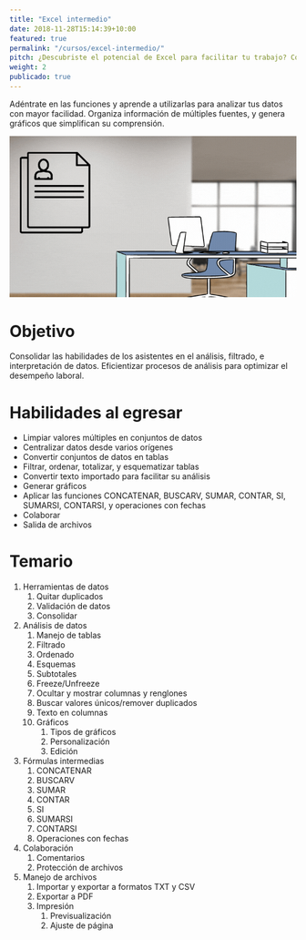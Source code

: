 ```yaml
---
title: "Excel intermedio"
date: 2018-11-28T15:14:39+10:00
featured: true
permalink: "/cursos/excel-intermedio/"
pitch: ¿Descubriste el potencial de Excel para facilitar tu trabajo? Continúa aprendiendo y dominia las funciones
weight: 2
publicado: true
---
```


Adéntrate en las funciones y aprende a utilizarlas para analizar tus datos con mayor facilidad. Organiza información de múltiples fuentes, y genera gráficos que simplifican su comprensión.

![Portada de Excel intermedio](/images/cursos/excel-intermedio.gif)

# Objetivo

Consolidar las habilidades de los asistentes en el análisis, filtrado, e interpretación de datos. Eficientizar procesos de análisis para optimizar el desempeño laboral.

# Habilidades al egresar

- Limpiar valores múltiples en conjuntos de datos
- Centralizar datos desde varios orígenes
- Convertir conjuntos de datos en tablas
- Filtrar, ordenar, totalizar, y esquematizar tablas
- Convertir texto importado para facilitar su análisis
- Generar gráficos
- Aplicar las funciones CONCATENAR, BUSCARV, SUMAR, CONTAR, SI, SUMARSI, CONTARSI, y operaciones con fechas
- Colaborar
- Salida de archivos


# Temario

1. Herramientas de datos
    1. Quitar duplicados
    1. Validación de datos
    1. Consolidar
1. Análisis de datos
    1. Manejo de tablas
    1. Filtrado
    1. Ordenado
    1. Esquemas
    1. Subtotales
    1. Freeze/Unfreeze
    1. Ocultar y mostrar columnas y renglones
    1. Buscar valores únicos/remover duplicados
    1. Texto en columnas
    1. Gráficos
        1. Tipos de gráficos
        1. Personalización
        1. Edición
1. Fórmulas intermedias
    1. CONCATENAR
    1. BUSCARV
    1. SUMAR
    1. CONTAR
    1. SI
    1. SUMARSI
    1. CONTARSI
    1. Operaciones con fechas
1. Colaboración
    1. Comentarios
    1. Protección de archivos
1. Manejo de archivos
    1. Importar y exportar a formatos TXT y CSV
    1. Exportar a PDF
    1. Impresión
        1. Previsualización
        1. Ajuste de página
